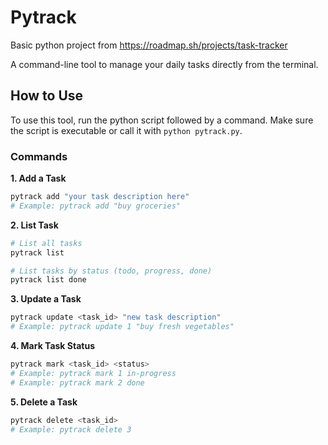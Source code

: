 # Pytrack
Basic python project from https://roadmap.sh/projects/task-tracker

A command-line tool to manage your daily tasks directly from the terminal.

## How to Use

To use this tool, run the python script followed by a command. Make sure the script is executable or call it with `python pytrack.py`.

### Commands

**1. Add a Task**
```bash
pytrack add "your task description here"
# Example: pytrack add "buy groceries"
```

**2. List Task**
```bash
# List all tasks
pytrack list

# List tasks by status (todo, progress, done)
pytrack list done
```

**3. Update a Task**
```bash
pytrack update <task_id> "new task description"
# Example: pytrack update 1 "buy fresh vegetables"
```

**4. Mark Task Status**
```bash
pytrack mark <task_id> <status>
# Example: pytrack mark 1 in-progress
# Example: pytrack mark 2 done
```

**5. Delete a Task**
```bash
pytrack delete <task_id>
# Example: pytrack delete 3
```

